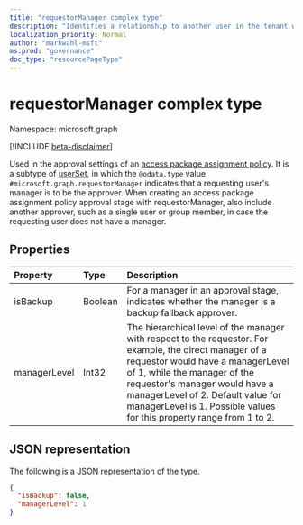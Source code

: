 ```yaml
---
title: "requestorManager complex type"
description: "Identifies a relationship to another user in the tenant who will be allowed as approver."
localization_priority: Normal
author: "markwahl-msft"
ms.prod: "governance"
doc_type: "resourcePageType"
---
```


# requestorManager complex type

Namespace: microsoft.graph

[!INCLUDE [beta-disclaimer](../../includes/beta-disclaimer.md)]

Used in the approval settings of an [access package assignment policy](accesspackageassignmentpolicy.md). 
It is a subtype of [userSet](userset.md), in which the `@odata.type` value `#microsoft.graph.requestorManager` indicates that a requesting user's manager is to be the approver.  When creating an access package assignment policy approval stage with requestorManager, also include another approver, such as a single user or group member, in case the requesting user does not have a manager.


## Properties


| Property                     | Type                      | Description |
| :--------------------------- | :------------------------ | :---------- |
| isBackup | Boolean | For a manager in an approval stage, indicates whether the manager is a backup fallback approver. |
|managerLevel | Int32 | The hierarchical level of the manager with respect to the requestor. For example, the direct manager of a requestor would have a managerLevel of 1, while the manager of the requestor's manager would have a managerLevel of 2. Default value for managerLevel is 1. Possible values for this property range from 1 to 2. |


## JSON representation

The following is a JSON representation of the type.

<!-- {
  "blockType": "resource",
  "optionalProperties": [

  ],
  "@odata.type": "microsoft.graph.requestorManager",
  "baseType": "microsoft.graph.userSet"
}-->

```json
{
  "isBackup": false,
  "managerLevel": 1
}
```


<!-- uuid: 16cd6b66-4b1a-43a1-adaf-3a886856ed98
2019-02-04 14:57:30 UTC -->
<!-- {
  "type": "#page.annotation",
  "description": "requestorManager complex type",
  "keywords": "",
  "section": "documentation",
  "tocPath": ""
}-->


